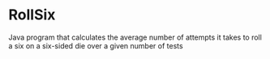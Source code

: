 # RollSix
Java program that calculates the average number of attempts it takes to roll a six on a six-sided die over a given number of tests
